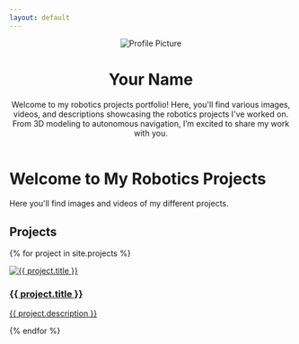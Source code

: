 ```yaml
---
layout: default
---
```

<link rel="stylesheet" href="/assets/css/style.css">

<header class="main-header">
  <div class="header-content">
    <img src="/assets/images/your-profile-picture.jpg" alt="Profile Picture" class="profile-pic">
    <div class="intro-text">
      <h1>Your Name</h1>
      <p>Welcome to my robotics projects portfolio! Here, you'll find various images, videos, and descriptions showcasing the robotics projects I've worked on. From 3D modeling to autonomous navigation, I’m excited to share my work with you.</p>
    </div>
  </div>
</header>

  
# Welcome to My Robotics Projects

Here you'll find images and videos of my different projects.

## Projects 
<div class="project-grid">

{% for project in site.projects %}
  <div class="project-card">
    <a href="{{ project.url | relative_url }}">
      <div class="image-container">
        <img src="{{ project.image }}" alt="{{ project.title }}">
        <div class="overlay">
          <h3>{{ project.title }}</h3>
          <p>{{ project.description }}</p>
        </div>
      </div>
    </a>
  </div>
{% endfor %}


</div>
